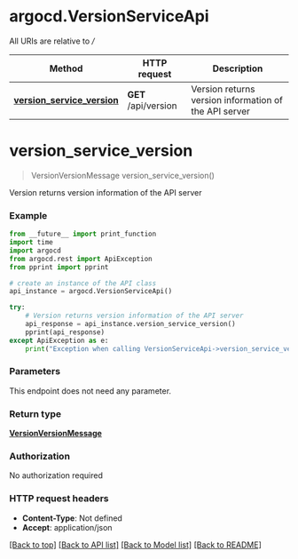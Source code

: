 # argocd.VersionServiceApi

All URIs are relative to */*

Method | HTTP request | Description
------------- | ------------- | -------------
[**version_service_version**](VersionServiceApi.md#version_service_version) | **GET** /api/version | Version returns version information of the API server

# **version_service_version**
> VersionVersionMessage version_service_version()

Version returns version information of the API server

### Example
```python
from __future__ import print_function
import time
import argocd
from argocd.rest import ApiException
from pprint import pprint

# create an instance of the API class
api_instance = argocd.VersionServiceApi()

try:
    # Version returns version information of the API server
    api_response = api_instance.version_service_version()
    pprint(api_response)
except ApiException as e:
    print("Exception when calling VersionServiceApi->version_service_version: %s\n" % e)
```

### Parameters
This endpoint does not need any parameter.

### Return type

[**VersionVersionMessage**](VersionVersionMessage.md)

### Authorization

No authorization required

### HTTP request headers

 - **Content-Type**: Not defined
 - **Accept**: application/json

[[Back to top]](#) [[Back to API list]](../README.md#documentation-for-api-endpoints) [[Back to Model list]](../README.md#documentation-for-models) [[Back to README]](../README.md)

